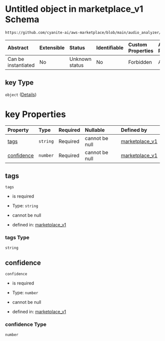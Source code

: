 # Untitled object in marketplace\_v1 Schema

```txt
https://github.com/cyanite-ai/aws-marketplace/blob/main/audio_analyzer/schemes/marketplace_v1/schema/marketplace_v1.schema.json#/properties/analysis/properties/musicalFeatures_v8/properties/key
```



| Abstract            | Extensible | Status         | Identifiable | Custom Properties | Additional Properties | Access Restrictions | Defined In                                                                                   |
| :------------------ | :--------- | :------------- | :----------- | :---------------- | :-------------------- | :------------------ | :------------------------------------------------------------------------------------------- |
| Can be instantiated | No         | Unknown status | No           | Forbidden         | Allowed               | none                | [marketplace\_v1.schema.json\*](../schema/marketplace_v1.schema.json "open original schema") |

## key Type

`object` ([Details](marketplace_v1-properties-analysis-properties-musicalfeatures_v8-properties-key.md))

# key Properties

| Property                  | Type     | Required | Nullable       | Defined by                                                                                                                                                                                                                                                                                                                                            |
| :------------------------ | :------- | :------- | :------------- | :---------------------------------------------------------------------------------------------------------------------------------------------------------------------------------------------------------------------------------------------------------------------------------------------------------------------------------------------------- |
| [tags](#tags)             | `string` | Required | cannot be null | [marketplace\_v1](marketplace_v1-properties-analysis-properties-musicalfeatures_v8-properties-key-properties-tags.md "https://github.com/cyanite-ai/aws-marketplace/blob/main/audio_analyzer/schemes/marketplace_v1/schema/marketplace_v1.schema.json#/properties/analysis/properties/musicalFeatures_v8/properties/key/properties/tags")             |
| [confidence](#confidence) | `number` | Required | cannot be null | [marketplace\_v1](marketplace_v1-properties-analysis-properties-musicalfeatures_v8-properties-key-properties-confidence.md "https://github.com/cyanite-ai/aws-marketplace/blob/main/audio_analyzer/schemes/marketplace_v1/schema/marketplace_v1.schema.json#/properties/analysis/properties/musicalFeatures_v8/properties/key/properties/confidence") |

## tags



`tags`

*   is required

*   Type: `string`

*   cannot be null

*   defined in: [marketplace\_v1](marketplace_v1-properties-analysis-properties-musicalfeatures_v8-properties-key-properties-tags.md "https://github.com/cyanite-ai/aws-marketplace/blob/main/audio_analyzer/schemes/marketplace_v1/schema/marketplace_v1.schema.json#/properties/analysis/properties/musicalFeatures_v8/properties/key/properties/tags")

### tags Type

`string`

## confidence



`confidence`

*   is required

*   Type: `number`

*   cannot be null

*   defined in: [marketplace\_v1](marketplace_v1-properties-analysis-properties-musicalfeatures_v8-properties-key-properties-confidence.md "https://github.com/cyanite-ai/aws-marketplace/blob/main/audio_analyzer/schemes/marketplace_v1/schema/marketplace_v1.schema.json#/properties/analysis/properties/musicalFeatures_v8/properties/key/properties/confidence")

### confidence Type

`number`
